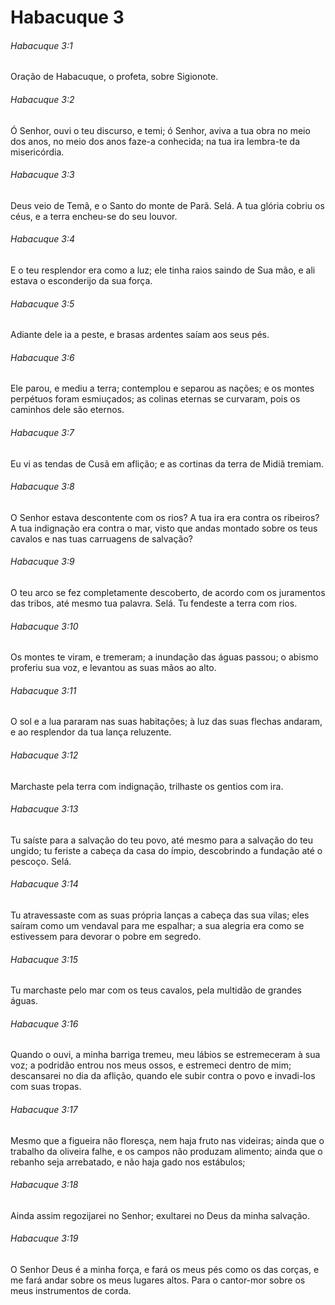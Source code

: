 # Habacuque 3

###### Habacuque 3:1

Oração de Habacuque, o profeta, sobre Sigionote.

###### Habacuque 3:2

Ó Senhor, ouvi o teu discurso, e temi; ó Senhor, aviva a tua obra no meio dos anos, no meio dos anos faze-a conhecida; na tua ira lembra-te da misericórdia.

###### Habacuque 3:3

Deus veio de Temã, e o Santo do monte de Parã. Selá. A tua glória cobriu os céus, e a terra encheu-se do seu louvor.

###### Habacuque 3:4

E o teu resplendor era como a luz; ele tinha raios saindo de Sua mão, e ali estava o esconderijo da sua força.

###### Habacuque 3:5

Adiante dele ia a peste, e brasas ardentes saíam aos seus pés.

###### Habacuque 3:6

Ele parou, e mediu a terra; contemplou e separou as nações; e os montes perpétuos foram esmiuçados; as colinas eternas se curvaram, pois os caminhos dele são eternos.

###### Habacuque 3:7

Eu vi as tendas de Cusã em aflição; e as cortinas da terra de Midiã tremiam.

###### Habacuque 3:8

O Senhor estava descontente com os rios? A tua ira era contra os ribeiros? A tua indignação era contra o mar, visto que andas montado sobre os teus cavalos e nas tuas carruagens de salvação?

###### Habacuque 3:9

O teu arco se fez completamente descoberto, de acordo com os juramentos das tribos, até mesmo tua palavra. Selá. Tu fendeste a terra com rios.

###### Habacuque 3:10

Os montes te viram, e tremeram; a inundação das águas passou; o abismo proferiu sua voz, e levantou as suas mãos ao alto.

###### Habacuque 3:11

O sol e a lua pararam nas suas habitações; à luz das suas flechas andaram, e ao resplendor da tua lança reluzente.

###### Habacuque 3:12

Marchaste pela terra com indignação, trilhaste os gentios com ira.

###### Habacuque 3:13

Tu saíste para a salvação do teu povo, até mesmo para a salvação do teu ungido; tu feriste a cabeça da casa do ímpio, descobrindo a fundação até o pescoço. Selá.

###### Habacuque 3:14

Tu atravessaste com as suas própria lanças a cabeça das sua vilas; eles saíram como um vendaval para me espalhar; a sua alegria era como se estivessem para devorar o pobre em segredo.

###### Habacuque 3:15

Tu marchaste pelo mar com os teus cavalos, pela multidão de grandes águas.

###### Habacuque 3:16

Quando o ouvi, a minha barriga tremeu, meu lábios se estremeceram à sua voz; a podridão entrou nos meus ossos, e estremeci dentro de mim; descansarei no dia da aflição, quando ele subir contra o povo e invadi-los com suas tropas.

###### Habacuque 3:17

Mesmo que a figueira não floresça, nem haja fruto nas videiras; ainda que o trabalho da oliveira falhe, e os campos não produzam alimento; ainda que o rebanho seja arrebatado, e não haja gado nos estábulos;

###### Habacuque 3:18

Ainda assim regozijarei no Senhor; exultarei no Deus da minha salvação.

###### Habacuque 3:19

O Senhor Deus é a minha força, e fará os meus pés como os das corças, e me fará andar sobre os meus lugares altos. Para o cantor-mor sobre os meus instrumentos de corda.

